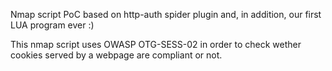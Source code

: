 Nmap script PoC based on http-auth spider plugin and, in addition, our first LUA program ever :)

This nmap script uses OWASP OTG-SESS-02 in order to check wether cookies served by a webpage are compliant or not.

